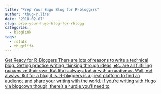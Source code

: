 ```yaml
---
title: "Prep Your Hugo Blog for R-bloggers"
author: 'thug-r.life'
date: '2018-02-07'
slug: prep-your-hugo-blog-for-rblogg
categories:
  - bloglink
tags:
  - rstats
  - thugrlife
---
```


[Get Ready for R-Bloggers There are lots of reasons to write a technical blog. Getting practice writing, thinking through ideas, etc. are all fulfilling reasons on their own. But life is always better with an audience. Well, not always. But for a blog it is. R-bloggers is a great platform to find an audience and share your writing with the world. If you’re writing with Hugo via blogdown though, there’s a hurdle you’ll need to<i class="fas fa-external-link-alt"></i>](http://thug-r.life/post/2018-02-07-hugo-to-rbloggers/)

